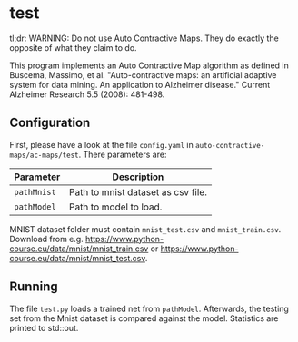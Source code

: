 # test

tl;dr: WARNING: Do not use Auto Contractive Maps. They do exactly the opposite of what they claim to do.

This program implements an Auto Contractive Map algorithm as defined in Buscema, Massimo, et al. "Auto-contractive maps: an artificial adaptive system for data mining. An application to Alzheimer disease." Current Alzheimer Research 5.5 (2008): 481-498.

## Configuration

First, please have a look at the file `config.yaml` in `auto-contractive-maps/ac-maps/test`. There parameters are:

| Parameter | Description |
|-----------|-------------|
| `pathMnist` | Path to mnist dataset as csv file. |
| `pathModel` | Path to model to load. |

MNIST dataset folder must contain `mnist_test.csv` and `mnist_train.csv`. Download from e.g. <https://www.python-course.eu/data/mnist/mnist_train.csv> or <https://www.python-course.eu/data/mnist/mnist_test.csv>.

## Running

The file `test.py` loads a trained net from `pathModel`.
Afterwards, the testing set from the Mnist dataset is compared against the model.
Statistics are printed to std::out.
